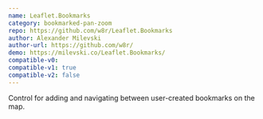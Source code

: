 ```yaml
---
name: Leaflet.Bookmarks
category: bookmarked-pan-zoom
repo: https://github.com/w8r/Leaflet.Bookmarks
author: Alexander Milevski
author-url: https://github.com/w8r/
demo: https://milevski.co/Leaflet.Bookmarks/
compatible-v0:
compatible-v1: true
compatible-v2: false
---
```


Control for adding and navigating between user-created bookmarks on the map.
